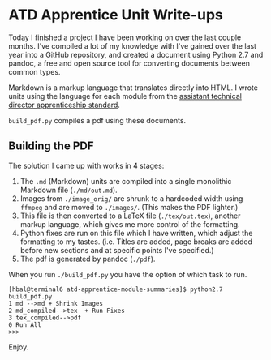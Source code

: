 ATD Apprentice Unit Write-ups
============


Today I finished a project I have been working on over the last couple months. I've compiled a lot of my knowledge with I've gained over the last year into a GitHub repository, and created a document using Python 2.7 and pandoc, a free and open source tool for converting documents between common types.

Markdown is a markup language that translates directly into HTML. I wrote units using the language for each module from the [assistant technical director apprenticeship standard](https://www.gov.uk/government/uploads/system/uploads/attachment_data/file/455216/VISUAL_EFFECTS_Assistant_Technical_Director.pdf).

```build_pdf.py``` compiles a pdf using these documents.

Building the PDF
--------------

The solution I came up with works in 4 stages:

1. The ```.md``` (Markdown) units are compiled into a single monolithic Markdown file (```./md/out.md```).
2. Images from ```./image_orig/``` are shrunk to a hardcoded width using ```ffmpeg``` and are moved to ```./images/```. (This makes the PDF lighter.)
3. This file is then converted to a LaTeX file (```./tex/out.tex```), another markup language, which gives me more control of the formatting.
4. Python fixes are run on this file which I have written, which adjust the formatting to my tastes. (i.e. Titles are added, page breaks are added before new sections and at specific points I've specified.)
5. The pdf is generated by pandoc (```./pdf```).

When you run ```./build_pdf.py``` you have the option of which task to run.

```
[hbal@terminal6 atd-apprentice-module-summaries]$ python2.7 build_pdf.py
1 md -->md + Shrink Images
2 md_compiled-->tex  + Run Fixes
3 tex_compiled-->pdf
0 Run All
>>> 
```

Enjoy.